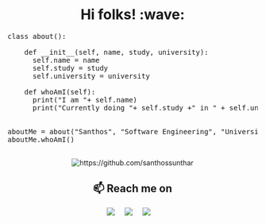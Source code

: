 <h1 align='center'> Hi folks! :wave:</h1>
<p align='left'>
  
<pre>class about():

    def __init__(self, name, study, university):
      self.name = name
      self.study = study
      self.university = university
      
    def whoAmI(self):
      print("I am "+ self.name)
      print("Currently doing "+ self.study +" in " + self.university)


aboutMe = about("Santhos", "Software Engineering", "University of Kelaniya")
aboutMe.whoAmI()

</pre>
</p>
  
<p align="center"> 
  <img src="https://komarev.com/ghpvc/?username=santhossunthar" alt="https://github.com/santhossunthar" />
</p>

<h2  align="center">📫 Reach me on</h2>
<p align="center">
  <a target="_blank"href="https://www.linkedin.com/in/santhossunthar/"><img src="https://img.shields.io/badge/linkedin-%230077B5.svg?&style=for-the-badge&logo=linkedin&logoColor=white" /></a>&nbsp;&nbsp;&nbsp;&nbsp;
  <a target="_blank"href="https://twitter.com/santhossunthar"><img src="https://img.shields.io/badge/twitter-%231DA1F2.svg?&style=for-the-badge&logo=twitter&logoColor=white" /></a>&nbsp;&nbsp;&nbsp;&nbsp;
  <a href="mailto:santhoshsunthar@gmail.com?subject=Hello%20Santhos,%20From%20Github"><img src="https://img.shields.io/badge/gmail-%23D14836.svg?&style=for-the-badge&logo=gmail&logoColor=white" /></a>&nbsp;&nbsp;&nbsp;&nbsp;
</p>
